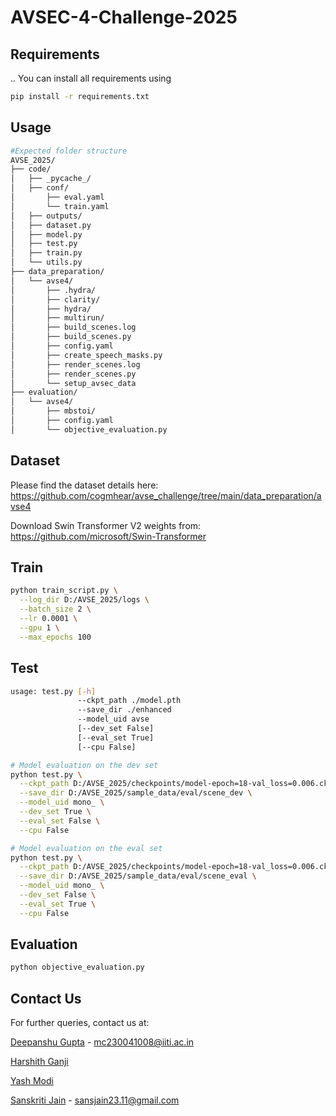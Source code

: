 # AVSEC-4-Challenge-2025
## Requirements
..
You can install all requirements using 
```bash
pip install -r requirements.txt
```

## Usage

```bash
#Expected folder structure
AVSE_2025/
├── code/
│   ├── _pycache_/
│   ├── conf/
│       ├── eval.yaml
│       └── train.yaml
│   ├── outputs/
│   ├── dataset.py
│   ├── model.py
│   ├── test.py
│   ├── train.py
│   └── utils.py
├── data_preparation/
│   └── avse4/
│       ├── .hydra/
│       ├── clarity/
│       ├── hydra/
│       ├── multirun/
│       ├── build_scenes.log
│       ├── build_scenes.py
│       ├── config.yaml
│       ├── create_speech_masks.py
│       ├── render_scenes.log
│       ├── render_scenes.py
│       └── setup_avsec_data
├── evaluation/
│   └── avse4/
│       ├── mbstoi/
│       ├── config.yaml
│       └── objective_evaluation.py
```

## Dataset

Please find the dataset details here: https://github.com/cogmhear/avse_challenge/tree/main/data_preparation/avse4

Download Swin Transformer V2 weights from: https://github.com/microsoft/Swin-Transformer

## Train

```bash
python train_script.py \
  --log_dir D:/AVSE_2025/logs \
  --batch_size 2 \
  --lr 0.0001 \
  --gpu 1 \
  --max_epochs 100
```

## Test

```bash
usage: test.py [-h] 
               --ckpt_path ./model.pth 
               --save_dir ./enhanced 
               --model_uid avse 
               [--dev_set False] 
               [--eval_set True] 
               [--cpu False]

# Model evaluation on the dev set
python test.py \
  --ckpt_path D:/AVSE_2025/checkpoints/model-epoch=18-val_loss=0.006.ckpt \
  --save_dir D:/AVSE_2025/sample_data/eval/scene_dev \
  --model_uid mono_ \
  --dev_set True \
  --eval_set False \
  --cpu False

# Model evaluation on the eval set
python test.py \
  --ckpt_path D:/AVSE_2025/checkpoints/model-epoch=18-val_loss=0.006.ckpt \
  --save_dir D:/AVSE_2025/sample_data/eval/scene_eval \
  --model_uid mono_ \
  --dev_set False \
  --eval_set True \
  --cpu False
```

## Evaluation

```bash  
python objective_evaluation.py
```

## Contact Us
For further queries, contact us at:

[Deepanshu Gupta](https://github.com/Deepanshu41008) - mc230041008@iiti.ac.in

[Harshith Ganji](https://github.com/Aach1) 

[Yash Modi](https://github.com/YashModi21)

[Sanskriti Jain](https://github.com/Sanskriti-hello) - sansjain23.11@gmail.com








